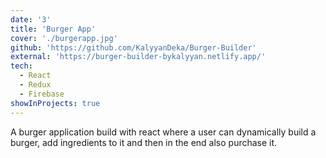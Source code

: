 ```yaml
---
date: '3'
title: 'Burger App'
cover: './burgerapp.jpg'
github: 'https://github.com/KalyyanDeka/Burger-Builder'
external: 'https://burger-builder-bykalyyan.netlify.app/'
tech:
  - React
  - Redux
  - Firebase
showInProjects: true
---
```


A burger application build with react where a user can dynamically build a burger, add ingredients to it and then in the end also purchase it.
